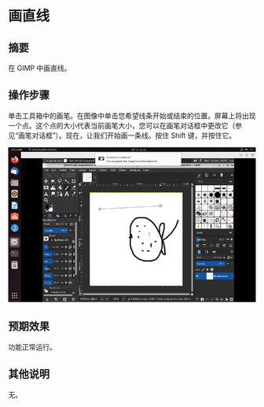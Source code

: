 # 画直线

## 摘要

在 GIMP 中画直线。

## 操作步骤

单击工具箱中的画笔。在图像中单击您希望线条开始或结束的位置。屏幕上将出现一个点。这个点的大小代表当前画笔大小，您可以在画笔对话框中更改它（参见“画笔对话框”）。现在，让我们开始画一条线。按住 Shift 键，并按住它。

![画直线-1](./img/画直线-1.png)

## 预期效果

功能正常运行。

## 其他说明

无。
